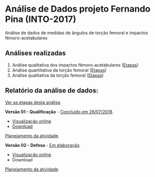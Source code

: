 # Análise de Dados projeto Fernando Pina (INTO-2017)

Análise de dados de medidas de ângulos de torção femoral e impactos fêmoro-acetabulares

## Análises realizadas

1. Análise qualitativa dos impactos fêmoro-acetabulares ([Etapas][proj-impacto])
2. Análise quantitativa da torção femoral ([Etapas][proj-quant-tor])
3. Análise qualitativa da torção femoral ([Etapas][proj-qual-tor])

[proj-impacto]: https://github.com/philsf-biostat/analise_dados_FP_2017/projects/3
[proj-quant-tor]: https://github.com/philsf-biostat/analise_dados_FP_2017/projects/1
[proj-qual-tor]: https://github.com/philsf-biostat/analise_dados_FP_2017/projects/2

## Relatório da análise de dados:

[Ver as etapas desta análise][releases].

**Versão 01 - Qualificação** - [Concluído em 26/07/2018][v01-project].

- [Visualização online][reportviz-v01]
- [Download][docx-v01]

[Planejamento da atividade][milestone-prequal].

**Versão 02 - Defesa** - [Em elaboração][v02-project].

- [Visualização online][reportviz-v02]
- Download

[Planejamento da atividade][milestone-posqual].

[releases]: https://github.com/philsf-biostat/analise_dados_FP_2017/releases/
[milestone-prequal]: https://github.com/philsf-biostat/analise_dados_FP_2017/milestone/5
[milestone-posqual]: https://github.com/philsf-biostat/analise_dados_FP_2017/milestone/3
[reportviz-v01]: report/analise_dados_FP_2017-v01.md
[docx-v01]: report/analise_dados_FP_2017-v01.docx?raw=true
[reportviz-v02]: report/analise_dados_FP_2017-v02.md
[docx-v02]: report/analise_dados_FP_2017-v02.docx?raw=true

[v01-project]: https://github.com/philsf-biostat/analise_dados_FP_2017/projects/4
[v02-project]: https://github.com/philsf-biostat/analise_dados_FP_2017/projects/6
